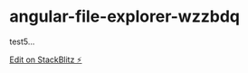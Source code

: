 # angular-file-explorer-wzzbdq

test5...

[Edit on StackBlitz ⚡️](https://stackblitz.com/edit/angular-file-explorer-wzzbdq)
